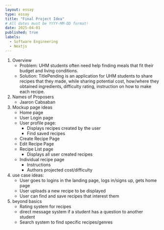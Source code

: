 ```yaml
---
layout: essay
type: essay
title: "Final Project Idea"
# All dates must be YYYY-MM-DD format!
date: 2025-04-01
published: true
labels:
  - Software Engineering
  - Nextjs
---
```


1. Overview
   - Problem: UHM students often need help finding meals that fit their budget and living conditions.
   - Solution: TitlePending is an application for UHM students to share recipes that they made, while sharing potential cost, how/where they   obtained ingredients, difficulty rating, instruction on how to make each recipe.
2. Names of Proposers
   - Jaaron Cabsaban
3. Mockup page ideas
   - Home page
   - User Login page
   - User profile page:
     - Displays recipes created by the user
     - Find saved recipes
   - Create Recipe Page
   - Edit Recipe Page
   - Recipe List page
     - Displays all user created recipes
   - Individual recipe page
     - Instructions
     - Authors projected cost/difficulty
4. use case ideas:
   - User goes to logins in the landing page, logs in/signs up, gets home page
   - User uploads a new recipe to be displayed
   - User can find and save recipes that interest them
5. beyond basics
   - Rating system for recipes
   - direct message system if a student has a question to another student
   - Search system to find specific recipes/genres
